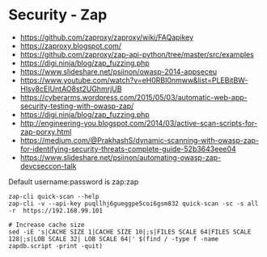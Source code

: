 # Security - Zap

- https://github.com/zaproxy/zaproxy/wiki/FAQapikey
- https://zaproxy.blogspot.com/
- https://github.com/zaproxy/zap-api-python/tree/master/src/examples
- https://digi.ninja/blog/zap_fuzzing.php
- https://www.slideshare.net/psiinon/owasp-2014-appseceu
- https://www.youtube.com/watch?v=eH0RBI0nmww&list=PLEBitBW-Hlsv8cEIUntAO8st2UGhmrjUB
- https://cyberarms.wordpress.com/2015/05/03/automatic-web-app-security-testing-with-owasp-zap/
- https://digi.ninja/blog/zap_fuzzing.php
- http://engineering-you.blogspot.com/2014/03/active-scan-scripts-for-zap-porxy.html
- https://medium.com/@PrakhashS/dynamic-scanning-with-owasp-zap-for-identifying-security-threats-complete-guide-52b3643eee04
- https://www.slideshare.net/psiinon/automating-owasp-zap-devcseccon-talk


Default username:password is zap:zap
```shell
zap-cli quick-scan --help
zap-cli -v --api-key puqllhj6gueggpe5coi6gsm832 quick-scan -sc -s all -r  https://192.168.99.101

# Increase cache size
sed -iE 's|CACHE SIZE 1|CACHE SIZE 10|;s|FILES SCALE 64|FILES SCALE 128|;s|LOB SCALE 32| LOB SCALE 64|' $(find / -type f -name zapdb.script -print -quit)
```
